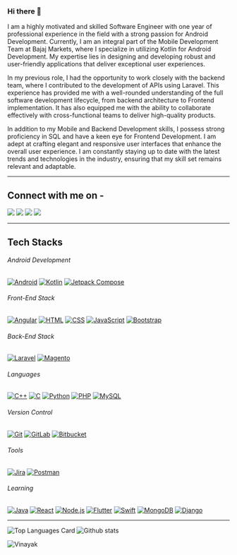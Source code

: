 ### Hi there 👋

I am a highly motivated and skilled Software Engineer with one year of professional experience in the field with a strong passion for Android Development. Currently, I am an integral part of the Mobile Development Team at Bajaj Markets, where I specialize in utilizing Kotlin for Android Development. My expertise lies in designing and developing robust and user-friendly applications that deliver exceptional user experiences.

In my previous role, I had the opportunity to work closely with the backend team, where I contributed to the development of APIs using Laravel. This experience has provided me with a well-rounded understanding of the full software development lifecycle, from backend architecture to Frontend implementation. It has also equipped me with the ability to collaborate effectively with cross-functional teams to deliver high-quality products.

In addition to my Mobile and Backend Development skills, I possess strong proficiency in SQL and have a keen eye for Frontend Development. I am adept at crafting elegant and responsive user interfaces that enhance the overall user experience. I am constantly staying up to date with the latest trends and technologies in the industry, ensuring that my skill set remains relevant and adaptable.

---

## Connect with me on - 
[<img src="https://img.shields.io/badge/linkedin-%230077B5.svg?&style=for-the-badge&logo=linkedin&logoColor=white"/>](https://www.linkedin.com/in/vinayak-bora-7833311b7/) 
[<img src ="https://img.shields.io/badge/Email-Here-%23E4405F.svg?&style=for-the-badge&logo=&logoColor=white%22">](mailto:vinayakbora09@gmail.com)
[<img src ="https://img.shields.io/badge/Download-Resume-AA00FF.svg?&style=for-the-badge&logo=docusign&logoColor=white%22">](https://vinayakbora.github.io/Portfolio/site/resume.pdf)
[<img src ="https://img.shields.io/badge/Website-AD-%231877F2.svg?&style=for-the-badge&logo=&logoColor=white%22">](https://vinayakbora.github.io/Portfolio/site/)

---
## Tech Stacks

###### Android Development
[![Android](https://img.shields.io/badge/-Android-3DDC84?style=for-the-badge&logo=android&logoColor=white)](https://developer.android.com/)
[![Kotlin](https://img.shields.io/badge/-Kotlin-0095D5?style=for-the-badge&logo=kotlin&logoColor=white)](https://kotlinlang.org/)
[![Jetpack Compose](https://img.shields.io/badge/-Jetpack%20Compose-6200EE?style=for-the-badge&logo=android&logoColor=white)](https://developer.android.com/jetpack/compose)


###### Front-End Stack
[![Angular](https://img.shields.io/badge/-Angular-DD0031?style=for-the-badge&logo=angular&logoColor=white)](https://angular.io/)
[![HTML](https://img.shields.io/badge/-HTML-E34F26?style=for-the-badge&logo=html5&logoColor=white)](https://developer.mozilla.org/en-US/docs/Web/HTML)
[![CSS](https://img.shields.io/badge/-CSS-1572B6?style=for-the-badge&logo=css3&logoColor=white)](https://developer.mozilla.org/en-US/docs/Web/CSS)
[![JavaScript](https://img.shields.io/badge/-JavaScript-F7DF1E?style=for-the-badge&logo=javascript&logoColor=black)](https://developer.mozilla.org/en-US/docs/Web/JavaScript)
[![Bootstrap](https://img.shields.io/badge/-Bootstrap-7952B3?style=for-the-badge&logo=bootstrap&logoColor=white)](https://getbootstrap.com/)


###### Back-End Stack
[![Laravel](https://img.shields.io/badge/-Laravel-FF2D20?style=for-the-badge&logo=laravel&logoColor=white)](https://laravel.com/)
[![Magento](https://img.shields.io/badge/-Magento-EE672F?style=for-the-badge&logo=magento&logoColor=white)](https://magento.com/)


###### Languages
[![C++](https://img.shields.io/badge/-C++-00599C?style=for-the-badge&logo=c%2B%2B&logoColor=white)](https://isocpp.org/)
[![C](https://img.shields.io/badge/-C-00599C?style=for-the-badge&logo=c&logoColor=white)](https://en.cppreference.com/w/c)
[![Python](https://img.shields.io/badge/-Python-3776AB?style=for-the-badge&logo=python&logoColor=white)](https://www.python.org/)
[![PHP](https://img.shields.io/badge/-PHP-777BB4?style=for-the-badge&logo=php&logoColor=white)](https://www.php.net/)
[![MySQL](https://img.shields.io/badge/-MySQL-4479A1?style=for-the-badge&logo=mysql&logoColor=white)](https://www.mysql.com/)


###### Version Control
[![Git](https://img.shields.io/badge/-Git-F05032?style=for-the-badge&logo=git&logoColor=white)](https://git-scm.com/)
[![GitLab](https://img.shields.io/badge/-GitLab-FCA121?style=for-the-badge&logo=gitlab&logoColor=white)](https://gitlab.com/)
[![Bitbucket](https://img.shields.io/badge/-Bitbucket-0052CC?style=for-the-badge&logo=bitbucket&logoColor=white)](https://bitbucket.org/)

###### Tools
[![Jira](https://img.shields.io/badge/-Jira-0052CC?style=for-the-badge&logo=jira&logoColor=white)](https://www.atlassian.com/software/jira)
[![Postman](https://img.shields.io/badge/-Postman-FF6C37?style=for-the-badge&logo=postman&logoColor=white)](https://www.postman.com/)


###### Learning
[![Java](https://img.shields.io/badge/-Java-007396?style=for-the-badge&logo=java&logoColor=white)](https://www.java.com/)
[![React](https://img.shields.io/badge/-React-61DAFB?style=for-the-badge&logo=react&logoColor=white)](https://reactjs.org/)
[![Node.js](https://img.shields.io/badge/-Node.js-339933?style=for-the-badge&logo=node.js&logoColor=white)](https://nodejs.org/)
[![Flutter](https://img.shields.io/badge/-Flutter-02569B?style=for-the-badge&logo=flutter&logoColor=white)](https://flutter.dev/)
[![Swift](https://img.shields.io/badge/-Swift-FA7343?style=for-the-badge&logo=swift&logoColor=white)](https://swift.org/)
[![MongoDB](https://img.shields.io/badge/-MongoDB-47A248?style=for-the-badge&logo=mongodb&logoColor=white)](https://www.mongodb.com/)
[![Django](https://img.shields.io/badge/-Django-092E20?style=for-the-badge&logo=django&logoColor=white)](https://www.djangoproject.com/)

---

![Top Languages Card](https://github-readme-stats.vercel.app/api/top-langs/?username=Vinayakbora)
![Github stats](https://github-readme-stats.vercel.app/api?username=Vinayakbora&theme=highcontrast&show_icons=true&count_private=true) 
<p><img align="center" src="https://github-readme-streak-stats.herokuapp.com/?user=Vinayakbora&" alt="Vinayak" /></p>

